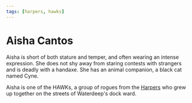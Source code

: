 ```yaml
---
tags: [harpers, hawks]
---
```

# Aisha Cantos
Aisha is short of both stature and temper, and often wearing an intense expression. She does not shy away from staring contests with strangers and is deadly with a handaxe. She has an animal companion, a black cat named Cyne.

Aisha is one of the HAWKs, a group of rogues from the [Harpers](../articles/factions/harpers.md) who grew up together on the streets of Waterdeep's dock ward.